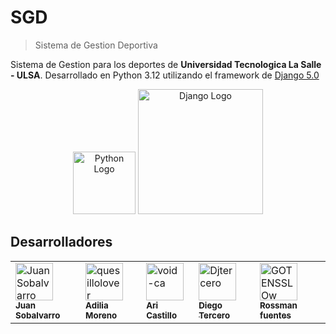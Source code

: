 # SGD
> Sistema de Gestion Deportiva

Sistema de Gestion para los deportes de **Universidad Tecnologica La Salle - ULSA**.
Desarrollado en Python 3.12 utilizando el framework de [Django 5.0](https://www.djangoproject.com)

<div align="center">
  <img src="https://s3.dualstack.us-east-2.amazonaws.com/pythondotorg-assets/media/files/python-logo-only.svg" alt="Python Logo" width="100">
  <img src="https://static.djangoproject.com/img/logos/django-logo-negative.svg" alt="Django Logo" width="200">
</div>

## Desarrolladores

<table>
  <tr>
    <td>
      <a href="https://github.com/JuanSobalvarro">
        <img src="https://github.com/JuanSobalvarro.png" width="60px;" alt="Juan Sobalvarro"/><br />
        <sub><b>Juan Sobalvarro</b></sub>
      </a>
    </td>
    <td>
      <a href="https://github.com/quesillolover">
        <img src="https://github.com/quesillolover.png" width="60px;" alt="quesillolover"/><br />
        <sub><b>Adilia Moreno</b></sub>
      </a>
    </td>
    <td>
      <a href="https://github.com/void-ca">
        <img src="https://github.com/void-ca.png" width="60px;" alt="void-ca"/><br />
        <sub><b>Ari Castillo</b></sub>
      </a>
    </td>
    <td>
      <a href="https://github.com/Djtercero">
        <img src="https://github.com/Djtercero.png" width="60px;" alt="Djtercero"/><br />
        <sub><b>Diego Tercero</b></sub>
      </a>
    </td>
    <td>
      <a href="https://github.com/GOTENSSLOw">
        <img src="https://github.com/GOTENSSLOw.png" width="60px;" alt="GOTENSSLOw"/><br />
        <sub><b>Rossman fuentes</b></sub>
      </a>
    </td>
  </tr>
</table>

